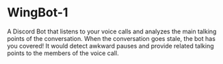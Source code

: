# WingBot-1
A Discord Bot that listens to your voice calls and analyzes the main talking points of the conversation. When the conversation goes stale, the bot has you covered! It would detect awkward pauses and provide related talking points to the members of the voice call.
